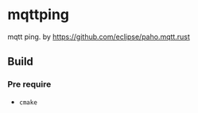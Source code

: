 # mqttping
mqtt ping. by https://github.com/eclipse/paho.mqtt.rust

## Build

### Pre require
- `cmake`
